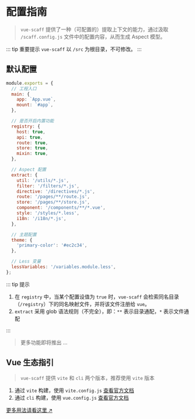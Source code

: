 # 配置指南

> `vue-scaff` 提供了一种（可配置的）提取上下文的能力，通过汲取 `/scaff.config.js` 文件中的配置内容，从而生成 Aspect 模型。

::: tip 重要提示
`vue-scaff` 以 `/src` 为根目录，不可修改。
:::

## 默认配置

```js
module.exports = {
  // 工程入口
  main: {
    app: `App.vue`,
    mount: `#app`,
  },

  // 是否开启内置功能
  registry: {
    host: true,
    api: true,
    route: true,
    store: true,
    mixin: true,
  },

  // Aspect 配置
  extract: {
    util: '/utils/*.js',
    filter: '/filters/*.js',
    directive: '/directives/*.js',
    route: '/pages/**/route.js',
    store: '/pages/**/store.js',
    component: '/components/**/*.vue',
    style: '/styles/*.less',
    i18n: '/i18n/*.js',
  },

  // 主题配置
  theme: {
    'primary-color': '#ec2c34',
  },

  // Less 变量
  lessVariables: '/variables.module.less',
};
```

::: tip 提示

1. 在 `registry` 中，当某个配置设值为 `true` 时，`vue-scaff` 会检索同名目录（`/registry`）下的同名映射文件，并将该文件注册给 `vue`。
2. `extract` 采用 glob 语法规则（不完全），即：`**` 表示目录通配，`*` 表示文件通配

:::

> 更多功能即将推出 ...

## Vue 生态指引

> `vue-scaff` 提供 `vite` 和 `cli` 两个版本，推荐使用 `vite` 版本

1. 通过 `vite` 构建，使用 `vite.config.js` [查看官方文档](https://vitejs.dev/)
2. 通过 `cli` 构建，使用 `vue.config.js` [查看官方文档](https://cli.vuejs.org/)

[更多用法请看这里 ↗︎](/development.md)
